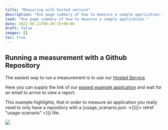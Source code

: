 ```yaml
---
title: "Measuring with hosted service"
description: "One page summary of how to measure a sample application."
lead: "One page summary of how to measure a sample application."
date: 2022-06-21T08:49:15+00:00
draft: false
images: []
toc: true
---
```


## Running a measurement with a Github Repository

The easiest way to run a measurement is to use our [Hosted Service](https://metrics.green-coding.org/request.html).

Here you can supply the link of our [easiest example application](https://github.com/green-coding-berlin/simple-example-application) and wait
for an email to arrive to view a report.

This example highlights, that in order to measure an application you really need to only have a repository with a
 [usage_scenario.json →]({{< relref "usage-scenario" >}}) file.

<img src="/img/add_new_project.webp">
